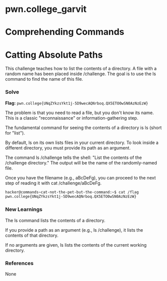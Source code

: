 # pwn.college_garvit
# Comprehending Commands

# Catting Absolute Paths
This challenge teaches how to list the contents of a directory. A file with a random name has been placed inside /challenge. The goal is to use the ls command to find the name of this file.

### Solve
**Flag:** `pwn.college{UNqZYkzsYkt1j-5D9wecAQNrboq.QX5ETO0wSN0AzNzEzW}`

The problem is that you need to read a file, but you don't know its name. This is a classic "reconnaissance" or information-gathering step.

The fundamental command for seeing the contents of a directory is ls (short for "list").

By default, ls on its own lists files in your current directory. To look inside a different directory, you must provide its path as an argument.

The command ls /challenge tells the shell: "List the contents of the /challenge directory." The output will be the name of the randomly-named file.

Once you have the filename (e.g., aBcDeFg), you can proceed to the next step of reading it with cat /challenge/aBcDeFg.

```bash
hacker@commands~cat-not-the-pet-but-the-command:~$ cat /flag
pwn.college{UNqZYkzsYkt1j-5D9wecAQNrboq.QX5ETO0wSN0AzNzEzW}
```
    
### New Learnings
The ls command lists the contents of a directory.

If you provide a path as an argument (e.g., ls /challenge), it lists the contents of that directory.

If no arguments are given, ls lists the contents of the current working directory.

### References 
None